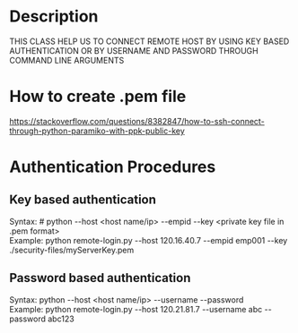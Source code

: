 # Description
THIS CLASS HELP US TO CONNECT REMOTE HOST BY USING KEY BASED AUTHENTICATION OR BY USERNAME AND PASSWORD THROUGH COMMAND LINE ARGUMENTS

# How to create .pem file
https://stackoverflow.com/questions/8382847/how-to-ssh-connect-through-python-paramiko-with-ppk-public-key

# Authentication Procedures

##  Key based authentication
Syntax: # python <file name> --host <host name/ip> --empid <employee id> --key <private key file in .pem format>  
Example: python remote-login.py --host 120.16.40.7 --empid emp001 --key ./security-files/myServerKey.pem

## Password based authentication
Syntax: python <file name> --host <host name/ip> --username <username> --password <password>  
Example: python remote-login.py --host 120.21.81.7 --username abc --password abc123

